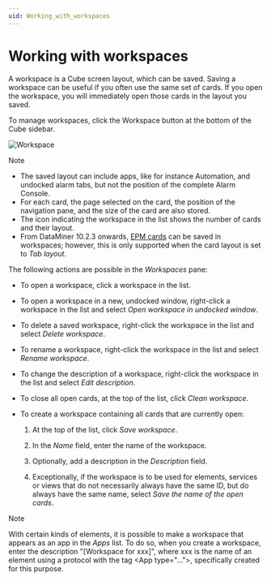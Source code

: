 ```yaml
---
uid: Working_with_workspaces
---
```


# Working with workspaces

A workspace is a Cube screen layout, which can be saved. Saving a workspace can be useful if you often use the same set of cards. If you open the workspace, you will immediately open those cards in the layout you saved.

To manage workspaces, click the Workspace button at the bottom of the Cube sidebar.

![Workspace](~/dataminer/images/Workspace.gif)

> [!NOTE]
>
> - The saved layout can include apps, like for instance Automation, and undocked alarm tabs, but not the position of the complete Alarm Console.
> - For each card, the page selected on the card, the position of the navigation pane, and the size of the card are also stored.
> - The icon indicating the workspace in the list shows the number of cards and their layout.
> - From DataMiner 10.2.3 onwards, [EPM cards](xref:EPM) can be saved in workspaces; however, this is only supported when the card layout is set to *Tab layout*.

The following actions are possible in the *Workspaces* pane:

- To open a workspace, click a workspace in the list.

- To open a workspace in a new, undocked window, right-click a workspace in the list and select *Open workspace in undocked window*.

- To delete a saved workspace, right-click the workspace in the list and select *Delete workspace*.

- To rename a workspace, right-click the workspace in the list and select *Rename workspace*.

- To change the description of a workspace, right-click the workspace in the list and select *Edit description*.

- To close all open cards, at the top of the list, click *Clean workspace*.

- To create a workspace containing all cards that are currently open:

   1. At the top of the list, click *Save workspace*.

   1. In the *Name* field, enter the name of the workspace.

   1. Optionally, add a description in the *Description* field.

   1. Exceptionally, if the workspace is to be used for elements, services or views that do not necessarily always have the same ID, but do always have the same name, select *Save the name of the open cards*.

> [!NOTE]
> With certain kinds of elements, it is possible to make a workspace that appears as an app in the *Apps* list. To do so, when you create a workspace, enter the description "\[Workspace for xxx\]", where xxx is the name of an element using a protocol with the tag \<App type="...">, specifically created for this purpose.
